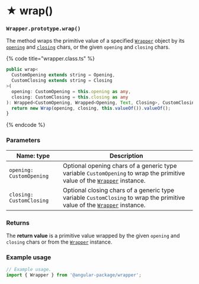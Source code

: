 # ★ wrap()

### `Wrapper.prototype.wrap()`

The method wraps the primitive value of a specified [`Wrapper`](../wrapper.md) object by its [`opening`](../../wrap/instance/accessors/#wrap.prototype.opening) and [`closing`](../../wrap/instance/accessors/#wrap.prototype.closing) chars, or the given `opening` and `closing` chars.

{% code title="wrapper.class.ts" %}
```typescript
public wrap<
  CustomOpening extends string = Opening,
  CustomClosing extends string = Closing
>(
  opening: CustomOpening = this.opening as any,
  closing: CustomClosing = this.closing as any
): Wrapped<CustomOpening, Wrapped<Opening, Text, Closing>, CustomClosing> {
  return new Wrap(opening, closing, this.valueOf()).valueOf();
}
```
{% endcode %}

### Parameters

| Name: type               | Description                                                                                                                               |
| ------------------------ | ----------------------------------------------------------------------------------------------------------------------------------------- |
| `opening: CustomOpening` | Optional opening chars of a generic type variable `CustomOpening` to wrap the primitive value of the [`Wrapper`](../wrapper.md) instance. |
| `closing: CustomClosing` | Optional closing chars of a generic type variable `CustomClosing` to wrap the primitive value of the [`Wrapper`](../wrapper.md) instance. |

### Returns

The **return value** is a primitive value wrapped by the given `opening` and `closing` chars or from the [`Wrapper`](../wrapper.md) instance.

### Example usage

```typescript
// Example usage.
import { Wrapper } from '@angular-package/wrapper';


```

